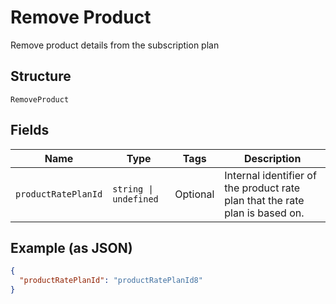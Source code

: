 
# Remove Product

Remove product details from the subscription plan

## Structure

`RemoveProduct`

## Fields

| Name | Type | Tags | Description |
|  --- | --- | --- | --- |
| `productRatePlanId` | `string \| undefined` | Optional | Internal identifier of the product rate plan that the rate plan is based on. |

## Example (as JSON)

```json
{
  "productRatePlanId": "productRatePlanId8"
}
```

